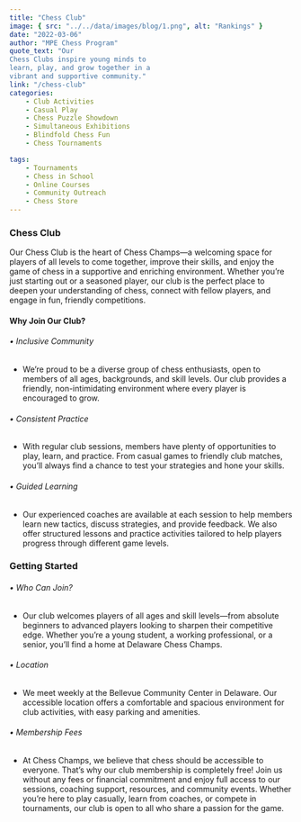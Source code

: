 ```yaml
---
title: "Chess Club"
image: { src: "../../data/images/blog/1.png", alt: "Rankings" }
date: "2022-03-06"
author: "MPE Chess Program"
quote_text: "Our
Chess Clubs inspire young minds to
learn, play, and grow together in a
vibrant and supportive community."
link: "/chess-club" 
categories:
    - Club Activities
    - Casual Play
    - Chess Puzzle Showdown
    - Simultaneous Exhibitions
    - Blindfold Chess Fun
    - Chess Tournaments

tags:
    - Tournaments
    - Chess in School
    - Online Courses
    - Community Outreach
    - Chess Store
---
```


### Chess Club

Our Chess Club is the heart of Chess Champs—a welcoming space for players of all levels to come together, improve their skills, and enjoy the game of chess in a supportive and enriching environment. Whether you’re just starting out or a seasoned player, our club is the perfect place to deepen your understanding of chess, connect with fellow players, and engage in fun, friendly competitions.

#### Why Join Our Club?

###### • Inclusive Community
- We’re proud to be a diverse group of chess enthusiasts, open to members of all ages, backgrounds, and skill levels. Our club provides a friendly, non-intimidating environment where every player is encouraged to grow.

###### • Consistent Practice
- With regular club sessions, members have plenty of opportunities to play, learn, and practice. From casual games to friendly club matches, you’ll always find a chance to test your strategies and hone your skills.

###### • Guided Learning
- Our experienced coaches are available at each session to help members learn new tactics, discuss strategies, and provide feedback. We also offer structured lessons and practice activities tailored to help players progress through different game levels.


### Getting Started

###### • Who Can Join?
- Our club welcomes players of all ages and skill levels—from absolute beginners to advanced players looking to sharpen their competitive edge. Whether you’re a young student, a working professional, or a senior, you’ll find a home at Delaware Chess Champs.

###### • Location
- We meet weekly at the Bellevue Community Center in Delaware. Our accessible location offers a comfortable and spacious environment for club activities, with easy parking and amenities.

###### • Membership Fees
- At Chess Champs, we believe that chess should be accessible to everyone. That’s why our club membership is completely free! Join us without any fees or financial commitment and enjoy full access to our sessions, coaching support, resources, and community events. Whether you’re here to play casually, learn from coaches, or compete in tournaments, our club is open to all who share a passion for the game.


